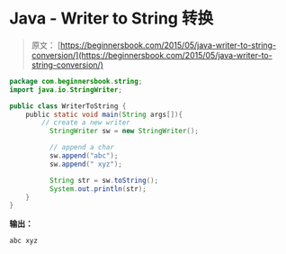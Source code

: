 # Java - Writer to String 转换

> 原文： [https://beginnersbook.com/2015/05/java-writer-to-string-conversion/](https://beginnersbook.com/2015/05/java-writer-to-string-conversion/)

```java
package com.beginnersbook.string;
import java.io.StringWriter;

public class WriterToString {
    public static void main(String args[]){
        // create a new writer
          StringWriter sw = new StringWriter();

          // append a char       
          sw.append("abc");
          sw.append(" xyz");

          String str = sw.toString();
          System.out.println(str);
    }
}

```

**输出：**

```java
abc xyz

```